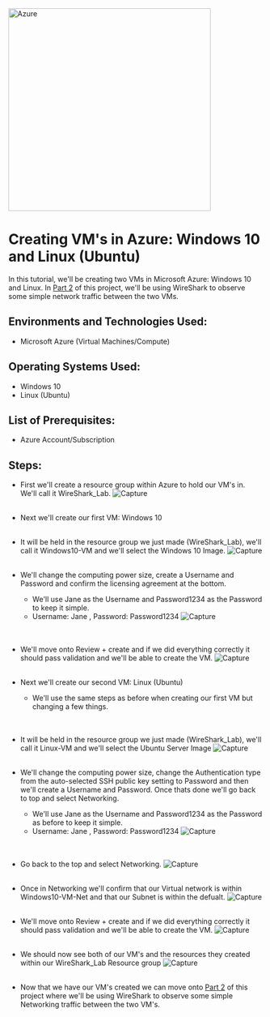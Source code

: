 <img src="https://i.imgur.com/C11N4nJ.png" alt="Azure" width="400">

<h1> Creating VM's in Azure: Windows 10 and Linux (Ubuntu) </h1>

In this tutorial, we'll be creating two VMs in Microsoft Azure: Windows 10 and Linux. 
In [Part 2](https://github.com/Kelsow96/Observing-Network-Traffic-Between-the-Two-VMs-Using-Wireshark) of this project, we'll be using WireShark to observe some simple network traffic between the two VMs. 

<h2> Environments and Technologies Used: </h2>

- Microsoft Azure (Virtual Machines/Compute)

<h2> Operating Systems Used: </h2>

-  Windows 10
-  Linux (Ubuntu)

<h2> List of Prerequisites: </h2>

-  Azure Account/Subscription 

<h2> Steps: </h2>

- First we'll create a resource group within Azure to hold our VM's in. We'll call it WireShark_Lab.
  ![Capture](https://github.com/Kelsow96/Creating-VM-s-in-Azure-Windows-10-and-Linux-/assets/169297569/1756fd76-67ee-4e25-8831-9704f2ae48a7)
  <br />
  <br />
  
- Next we'll create our first VM: Windows 10
  <br />
  <br />
  
- It will be held in the resource group we just made (WireShark_Lab), we'll call it Windows10-VM and we'll select the Windows 10 Image.
  ![Capture](https://github.com/Kelsow96/Creating-VM-s-in-Azure-Windows-10-and-Linux-/assets/169297569/727270e5-5659-418b-a2e9-a4ea8eedc444)
  <br />
  <br />
  
- We'll change the computing power size, create a Username and Password and confirm the licensing agreement at the bottom.
  - We'll use Jane as the Username and Password1234 as the Password to keep it simple.
  - Username: Jane , Password: Password1234
  ![Capture](https://github.com/Kelsow96/Creating-VM-s-in-Azure-Windows-10-and-Linux-/assets/169297569/ec591353-34f6-4cdc-84e8-22e53544799f)
  <br />
  <br />

- We'll move onto Review + create and if we did everything correctly it should pass validation and we'll be able to create the VM.
  ![Capture](https://github.com/Kelsow96/Creating-VM-s-in-Azure-Windows-10-and-Linux-/assets/169297569/f5f31191-533c-401f-aa8b-24373f60b7f6)
  <br />
  <br />

- Next we'll create our second VM: Linux (Ubuntu)
  - We'll use the same steps as before when creating our first VM but changing a few things.
  <br />
  <br />

- It will be held in the resource group we just made (WireShark_Lab), we'll call it Linux-VM and we'll select the Ubuntu Server Image
 ![Capture](https://github.com/Kelsow96/Creating-VM-s-in-Azure-Windows-10-and-Linux-/assets/169297569/e000d19b-6794-4e32-aa66-4081e4e56669)
  <br />
  <br />

- We'll change the computing power size, change the Authentication type from the auto-selected SSH public key setting to Password and then we'll create a Username and Password. Once thats done we'll go back to top and select Networking.
  - We'll use Jane as the Username and Password1234 as the Password as before to keep it simple. 
  - Username: Jane , Password: Password1234
![Capture](https://github.com/Kelsow96/Creating-VM-s-in-Azure-Windows-10-and-Linux-/assets/169297569/a1d10cc0-3371-418c-b21c-e64281bb1376)
  <br />
  <br />

- Go back to the top and select Networking.
  ![Capture](https://github.com/Kelsow96/Creating-VM-s-in-Azure-Windows-10-and-Linux-/assets/169297569/23305f1d-97e2-4ecf-b89a-64c1c96e5661)
  <br />
  <br />

- Once in Networking we'll confirm that our Virtual network is within Windows10-VM-Net and that our Subnet is within the defualt.
  ![Capture](https://github.com/Kelsow96/Creating-VM-s-in-Azure-Windows-10-and-Linux-/assets/169297569/0054e4c9-62e6-4726-9640-60224026df17)
  <br />
  <br />
  
- We'll move onto Review + create and if we did everything correctly it should pass validation and we'll be able to create the VM.
  ![Capture](https://github.com/Kelsow96/Creating-VM-s-in-Azure-Windows-10-and-Linux-/assets/169297569/36825d8a-8fab-48d8-9056-63db2f5eb666)
  <br />
  <br />

- We should now see both of our VM's and the resources they created within our WireShark_Lab Resource group
  ![Capture](https://github.com/Kelsow96/Creating-VM-s-in-Azure-Windows-10-and-Linux-/assets/169297569/ffd63280-8f91-494b-9885-11dde5b53af3)
  <br />
  <br />

- Now that we have our VM's created we can move onto [Part 2](https://github.com/Kelsow96/Observing-Network-Traffic-Between-the-Two-VMs-Using-Wireshark) of this project where we'll be using WireShark to observe some simple Networking traffic between the two VM's.



  







